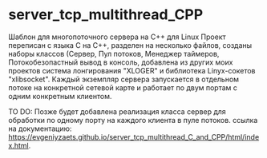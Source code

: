 # server_tcp_multithread_CPP
Шаблон для многопоточного сервера на С++ для Linux
Проект переписан с языка С на С++, разделен на несколько файлов, созданы наборы классов (Сервер, Пул потоков, Менеджер таймеров, Потокобезопастный вывод в консоль, добавлена из других моих проектов система лонгирования "XLOGER" и библиотека Linyx-сокетов "xlibsocket". Каждый экземпляр сервера запускается в отдельном потоке на конкретной сетевой карте и работает по двум портам с одним конкретным клиентом.

TO DO: Позже будет добавлена реализация класса сервер для обработки по одному порту на каждого клиента в пуле потоков.
ссылка на документацию: https://evgeniyzaets.github.io/server_tcp_multithread_C_and_CPP/html/index.html.
